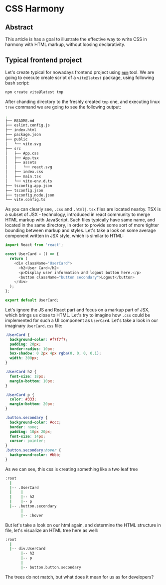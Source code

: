 # CSS Harmony

## Abstract 
This article is has a goal to illustrate the effective way to write CSS in harmony with HTML markup, without loosing declarativity. 

## Typical frontend  project 
Let's create typical for nowadays frontend project using [`npm`](https://www.npmjs.com) tool. We are going to execute create script of a `vite@latest` package, using following bash script:

```bash
npm create vite@latest tmp
```

After chanding directory to the freshly created `tmp` one, and executing linux `tree` command we are going to see the following output:

```bash
.
├── README.md
├── eslint.config.js
├── index.html
├── package.json
├── public
│   └── vite.svg
├── src
│   ├── App.css
│   ├── App.tsx
│   ├── assets
│   │   └── react.svg
│   ├── index.css
│   ├── main.tsx
│   └── vite-env.d.ts
├── tsconfig.app.json
├── tsconfig.json
├── tsconfig.node.json
└── vite.config.ts
```

As you can clearly see, `.css` and `.html|.tsx` files are located nearby. 
TSX is a subset of JSX - technology, introduced in react community to merge HTML markup with JavaScript. Such files typically have same name, and located in the same directory, in order to provide some sort of more tighter bounding between markup and styles. Let's take a look on some average component written in JSX style, which is similar to HTML: 

```typescript
import React from 'react';

const UserCard = () => {
  return (
    <div className="UserCard">
      <h2>User Card</h2>
      <p>Display user information and logout button here.</p>
      <button className="button secondary">Logout</button>
    </div>
  );
};

export default UserCard;
```

Let's ignore the JS and React part and focus on a markup part of JSX, which brings us close to HTML. Let's try to imagine how `.css` could be implemented for such a UI component as `UserCard`. Let's take a look in our imaginary `UserCard.css` file: 

```css
.UserCard {
  background-color: #f7f7f7;
  padding: 20px;
  border-radius: 10px;
  box-shadow: 0 2px 4px rgba(0, 0, 0, 0.1);
  width: 300px;
}

.UserCard h2 {
  font-size: 18px;
  margin-bottom: 10px;
}

.UserCard p {
  color: #333;
  margin-bottom: 20px;
}

.button.secondary {
  background-color: #ccc;
  border: none;
  padding: 10px 20px;
  font-size: 14px;
  cursor: pointer;
}
.button.secondary:hover {
  background-color: #bbb;
}
```

As we can see, this css is creating something like a two leaf tree  

```bash 
:root
  |
  |-- .UserCard
  |    |
  |    |-- h2
  |    |-- p
  |-- .button.secondary
       |
       |-- :hover
```

But let's take a look on our html again, and determine the HTML structure in file, let's visualize an HTML tree here as well:

```bash
:root
  |
  |-- div.UserCard
       |-- h2
       |-- p
       |
       |-- button.button.secondary
```

The trees do not match, but what does it mean for us as for developers? 
